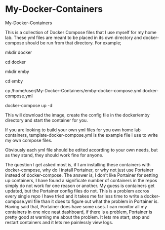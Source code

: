 # My-Docker-Containers
My-Docker-Containers

This is a collection of Docker Compose files that I use myself for my home lab. These yml files are meant to be placed in its own directory and docker-compose should be run from that directory. For example;

  mkdir docker

  cd docker

  mkdir emby

  cd emby

  cp /home/user/My-Docker-Containers/emby-docker-compose.yml docker-compose.yml 

  docker-compose up -d

This will download the image, create the config file in the docker/emby directory and start the container for you.

If you are looking to build your own yml files for you own home lab containers, template-docker-compose.yml is the example file I use to write my own compose files.

Obviously each yml file should be edited according to your own needs, but as they stand, they should work fine for anyone.

The question I get asked most is, if I am installing these containers with docker-compose, why do I install Portainer, or why not just use Portainer instead of docker-compose. The answer is, I don't like Portainer for setting up containers, I have found a significate number of containers in the repos simply do not work for one reason or another. My guess is containers get updated, but the Portainer config files do not. This is a problem accros every single repo I have tried and it takes me far less time to write a docker-compose.yml file than it does to figure out what the problem in Portainer is. Having said that, Portainer does have some uses. I can monitor all my containers in one nice neat dashboard, if there is a problem, Portainer is pretty good at warning me about the problem. It lets me start, stop and restart containers and it lets me painlessly view logs.
